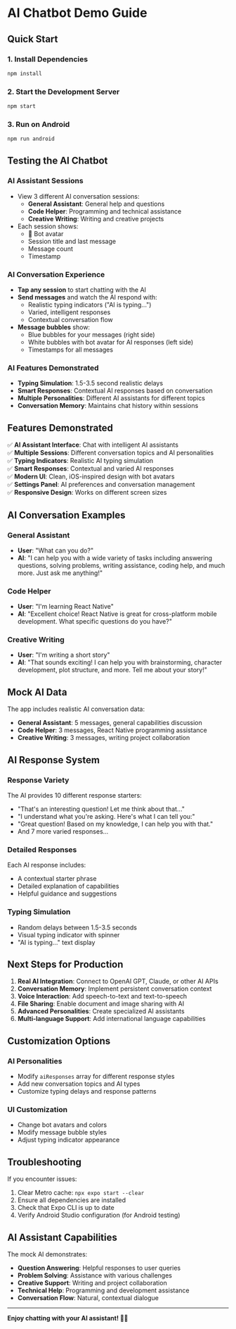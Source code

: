 # AI Chatbot Demo Guide

## Quick Start

### 1. Install Dependencies
```bash
npm install
```

### 2. Start the Development Server
```bash
npm start
```

### 3. Run on Android
```bash
npm run android
```

## Testing the AI Chatbot

### AI Assistant Sessions
- View 3 different AI conversation sessions:
  - **General Assistant**: General help and questions
  - **Code Helper**: Programming and technical assistance
  - **Creative Writing**: Writing and creative projects
- Each session shows:
  - 🤖 Bot avatar
  - Session title and last message
  - Message count
  - Timestamp

### AI Conversation Experience
- **Tap any session** to start chatting with the AI
- **Send messages** and watch the AI respond with:
  - Realistic typing indicators ("AI is typing...")
  - Varied, intelligent responses
  - Contextual conversation flow
- **Message bubbles** show:
  - Blue bubbles for your messages (right side)
  - White bubbles with bot avatar for AI responses (left side)
  - Timestamps for all messages

### AI Features Demonstrated
- **Typing Simulation**: 1.5-3.5 second realistic delays
- **Smart Responses**: Contextual AI responses based on conversation
- **Multiple Personalities**: Different AI assistants for different topics
- **Conversation Memory**: Maintains chat history within sessions

## Features Demonstrated

✅ **AI Assistant Interface**: Chat with intelligent AI assistants  
✅ **Multiple Sessions**: Different conversation topics and AI personalities  
✅ **Typing Indicators**: Realistic AI typing simulation  
✅ **Smart Responses**: Contextual and varied AI responses  
✅ **Modern UI**: Clean, iOS-inspired design with bot avatars  
✅ **Settings Panel**: AI preferences and conversation management  
✅ **Responsive Design**: Works on different screen sizes  

## AI Conversation Examples

### General Assistant
- **User**: "What can you do?"
- **AI**: "I can help you with a wide variety of tasks including answering questions, solving problems, writing assistance, coding help, and much more. Just ask me anything!"

### Code Helper
- **User**: "I'm learning React Native"
- **AI**: "Excellent choice! React Native is great for cross-platform mobile development. What specific questions do you have?"

### Creative Writing
- **User**: "I'm writing a short story"
- **AI**: "That sounds exciting! I can help you with brainstorming, character development, plot structure, and more. Tell me about your story!"

## Mock AI Data

The app includes realistic AI conversation data:
- **General Assistant**: 5 messages, general capabilities discussion
- **Code Helper**: 3 messages, React Native programming assistance  
- **Creative Writing**: 3 messages, writing project collaboration

## AI Response System

### Response Variety
The AI provides 10 different response starters:
- "That's an interesting question! Let me think about that..."
- "I understand what you're asking. Here's what I can tell you:"
- "Great question! Based on my knowledge, I can help you with that."
- And 7 more varied responses...

### Detailed Responses
Each AI response includes:
- A contextual starter phrase
- Detailed explanation of capabilities
- Helpful guidance and suggestions

### Typing Simulation
- Random delays between 1.5-3.5 seconds
- Visual typing indicator with spinner
- "AI is typing..." text display

## Next Steps for Production

1. **Real AI Integration**: Connect to OpenAI GPT, Claude, or other AI APIs
2. **Conversation Memory**: Implement persistent conversation context
3. **Voice Interaction**: Add speech-to-text and text-to-speech
4. **File Sharing**: Enable document and image sharing with AI
5. **Advanced Personalities**: Create specialized AI assistants
6. **Multi-language Support**: Add international language capabilities

## Customization Options

### AI Personalities
- Modify `aiResponses` array for different response styles
- Add new conversation topics and AI types
- Customize typing delays and response patterns

### UI Customization
- Change bot avatars and colors
- Modify message bubble styles
- Adjust typing indicator appearance

## Troubleshooting

If you encounter issues:
1. Clear Metro cache: `npx expo start --clear`
2. Ensure all dependencies are installed
3. Check that Expo CLI is up to date
4. Verify Android Studio configuration (for Android testing)

## AI Assistant Capabilities

The mock AI demonstrates:
- **Question Answering**: Helpful responses to user queries
- **Problem Solving**: Assistance with various challenges
- **Creative Support**: Writing and project collaboration
- **Technical Help**: Programming and development assistance
- **Conversation Flow**: Natural, contextual dialogue

---

**Enjoy chatting with your AI assistant! 🤖✨** 
